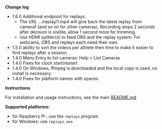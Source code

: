 **Change log**

- 1.6.0 Additional endpoint for replays:
    - The URL .../replay/1.mp4 will give back the latest replay from camera1 (and so on for other cameras). Recording stops 2 seconds after decision is visible, allow 1 second more for trimming.
    - Use HDMI splitter(s) to feed OBS and the replay system. For webcams, OBS and replays each need their own.
- 1.5.0 ability to sort the videos per athlete then time to make it easier to find replays after a session.
- 1.4.0 Menu Entry to list cameras: Help > List Cameras
- 1.4.0 Fixes for clock start/restart
- 1.4.0 On Windows, ffmpeg is downloaded and the local copy is used, no install is necessary.
- 1.4.0 Fixes for platform names with spaces


**Instructions**

For installation and usage instructions, see the main [README.md](https://github.com/owlcms/replays/blob/main/README.md) 

**Supported platforms:**

- for Raspberry Pi : use the `replays` program
- for Windows: use `replays.exe`

